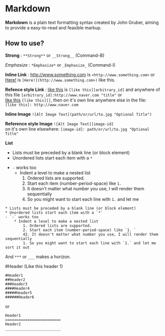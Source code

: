# Markdown
**Markdown** is a plain text formatting syntax created by John Gruber, aiming to provide a easy-to-read and feasible markup. 


## How to use?
**Strong** : `**Strong**` or `__Strong__` (Command-B)
   
*Emphasize* : `*Emphasize*` or `_Emphasize_` (Command-I)  

**Inline Link** : <http://www.something.com> is `<http://www.something.com>` or  
[Here!](http://www.something.com>) is `[Here!](http://www.something.com>)` like this.  

**Refence style Link** : [like this][arbitrary_id] is `[like this][arbitrary_id]` and anywhere of this file `[arbitrary_id]:http://www.naver.com "title"` or  
[like this][] `[like this][]`, then on it's own line anywhere else in the file:  
`[like this]: http://www.naver.com`  

**Inline Image**
`![Alt Image Text](path/or/url/to.jpg "Optional Title")`  

**Reference style Image**
`![Alt Image Text][image-id]`  
on it's own line elsewhere: 
`[image-id]: path/or/url/to.jpg "Optional Title"`  

**List**  

* Lists must be preceded by a blank line (or block element)  
* Unordered lists start each item with a `*`  
- `-` works too 
	* Indent a level to make a nested list
        1. Ordered lists are supported.   
        2. Start each item (number-period-space) like `1. `  
        42. It doesn't matter what number you use, I will render them sequentially  
        1. So you might want to start each line with `1.` and let me 



```
* Lists must be preceded by a blank line (or block element)
* Unordered lists start each item with a `*`
- `-` works too
	* Indent a level to make a nested list
		1. Ordered lists are supported.
		2. Start each item (number-period-space) like `1. `
		42. It doesn't matter what number you use, I will render them sequentially
		1. So you might want to start each line with `1.` and let me sort it out
```   

And `***` or `___` makes a horizon. 

[arbitrary_id]:http://www.naver.com "title"
[like this]: http://www.naver.com

#Header (Like this header 1)

	#Header1
	##Header2
	###Header3
	####Header4
	#####Header5
	######Header6  
or

	Header1
	=========================  
	Header2
	_________________________
	

